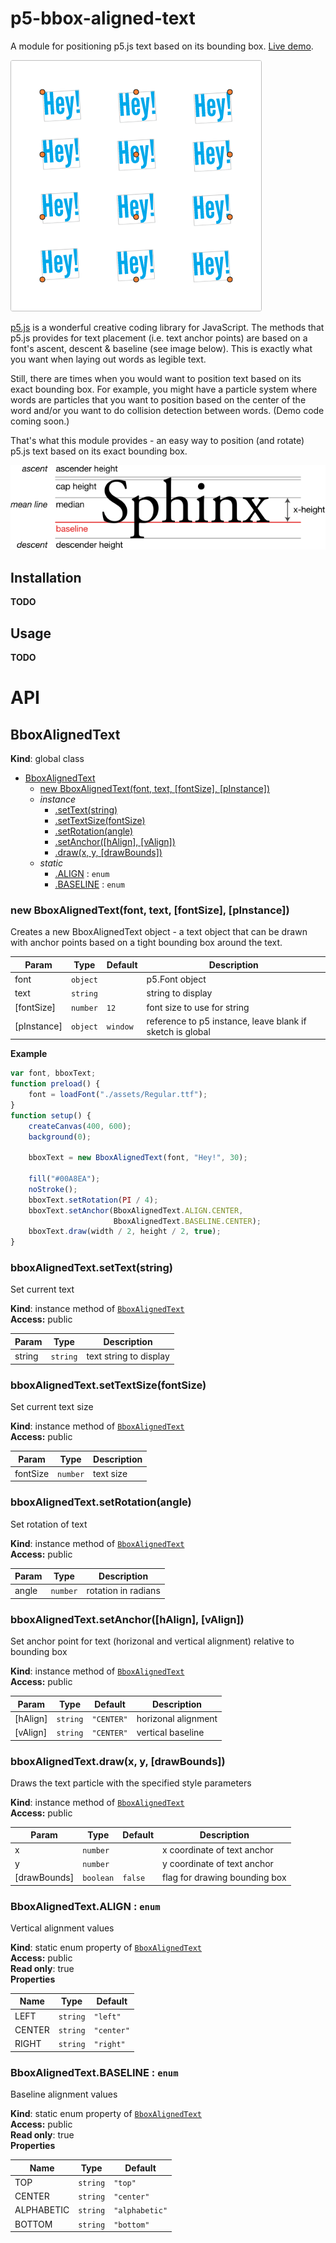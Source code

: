 p5-bbox-aligned-text
====================

A module for positioning p5.js text based on its bounding box.  [Live demo](https://www.mikewesthad.com/p5-bbox-aligned-text/examples/02-instance-p5-rotating-words/).

[![Example](readme-assets/rotate-demo.gif)](https://www.mikewesthad.com/p5-bbox-aligned-text/examples/02-instance-p5-rotating-words/)

[p5.js](http://p5js.org/) is a wonderful creative coding library for JavaScript. The methods that p5.js provides for text placement (i.e. text anchor points) are based on a font's ascent, descent & baseline (see image below). This is exactly what you want when laying out words as legible text.

Still, there are times when you would want to position text based on its exact bounding box. For example, you might have a particle system where words are particles that you want to position based on the center of the word and/or you want to do collision detection between words. (Demo code coming soon.)

That's what this module provides - an easy way to position (and rotate) p5.js text based on its exact bounding box.

[![Typography metrics](readme-assets/typographic-line-terms.png)](https://en.wikipedia.org/wiki/Typeface)

Installation
------------

**TODO**

Usage
-----

**TODO**

API
===

<a name="BboxAlignedText"></a>

## BboxAlignedText
**Kind**: global class  

* [BboxAlignedText](#BboxAlignedText)
    * [new BboxAlignedText(font, text, [fontSize], [pInstance])](#new_BboxAlignedText_new)
    * _instance_
        * [.setText(string)](#BboxAlignedText+setText)
        * [.setTextSize(fontSize)](#BboxAlignedText+setTextSize)
        * [.setRotation(angle)](#BboxAlignedText+setRotation)
        * [.setAnchor([hAlign], [vAlign])](#BboxAlignedText+setAnchor)
        * [.draw(x, y, [drawBounds])](#BboxAlignedText+draw)
    * _static_
        * [.ALIGN](#BboxAlignedText.ALIGN) : <code>enum</code>
        * [.BASELINE](#BboxAlignedText.BASELINE) : <code>enum</code>

<a name="new_BboxAlignedText_new"></a>

### new BboxAlignedText(font, text, [fontSize], [pInstance])
Creates a new BboxAlignedText object - a text object that can be drawn with
anchor points based on a tight bounding box around the text.


| Param | Type | Default | Description |
| --- | --- | --- | --- |
| font | <code>object</code> |  | p5.Font object |
| text | <code>string</code> |  | string to display |
| [fontSize] | <code>number</code> | <code>12</code> | font size to use for string |
| [pInstance] | <code>object</code> | <code>window</code> | reference to p5 instance,                                                   leave blank if sketch is                                                   global |

**Example**  
```js
var font, bboxText;
function preload() {
    font = loadFont("./assets/Regular.ttf");
}
function setup() {
    createCanvas(400, 600);
    background(0);

    bboxText = new BboxAlignedText(font, "Hey!", 30);

    fill("#00A8EA");
    noStroke();    
    bboxText.setRotation(PI / 4);
    bboxText.setAnchor(BboxAlignedText.ALIGN.CENTER,
                       BboxAlignedText.BASELINE.CENTER);
    bboxText.draw(width / 2, height / 2, true);
}
```
<a name="BboxAlignedText+setText"></a>

### bboxAlignedText.setText(string)
Set current text

**Kind**: instance method of <code>[BboxAlignedText](#BboxAlignedText)</code>  
**Access:** public  

| Param | Type | Description |
| --- | --- | --- |
| string | <code>string</code> | text string to display |

<a name="BboxAlignedText+setTextSize"></a>

### bboxAlignedText.setTextSize(fontSize)
Set current text size

**Kind**: instance method of <code>[BboxAlignedText](#BboxAlignedText)</code>  
**Access:** public  

| Param | Type | Description |
| --- | --- | --- |
| fontSize | <code>number</code> | text size |

<a name="BboxAlignedText+setRotation"></a>

### bboxAlignedText.setRotation(angle)
Set rotation of text

**Kind**: instance method of <code>[BboxAlignedText](#BboxAlignedText)</code>  
**Access:** public  

| Param | Type | Description |
| --- | --- | --- |
| angle | <code>number</code> | rotation in radians |

<a name="BboxAlignedText+setAnchor"></a>

### bboxAlignedText.setAnchor([hAlign], [vAlign])
Set anchor point for text (horizonal and vertical alignment) relative to
bounding box

**Kind**: instance method of <code>[BboxAlignedText](#BboxAlignedText)</code>  
**Access:** public  

| Param | Type | Default | Description |
| --- | --- | --- | --- |
| [hAlign] | <code>string</code> | <code>&quot;CENTER&quot;</code> | horizonal alignment |
| [vAlign] | <code>string</code> | <code>&quot;CENTER&quot;</code> | vertical baseline |

<a name="BboxAlignedText+draw"></a>

### bboxAlignedText.draw(x, y, [drawBounds])
Draws the text particle with the specified style parameters

**Kind**: instance method of <code>[BboxAlignedText](#BboxAlignedText)</code>  
**Access:** public  

| Param | Type | Default | Description |
| --- | --- | --- | --- |
| x | <code>number</code> |  | x coordinate of text anchor |
| y | <code>number</code> |  | y coordinate of text anchor |
| [drawBounds] | <code>boolean</code> | <code>false</code> | flag for drawing bounding box |

<a name="BboxAlignedText.ALIGN"></a>

### BboxAlignedText.ALIGN : <code>enum</code>
Vertical alignment values

**Kind**: static enum property of <code>[BboxAlignedText](#BboxAlignedText)</code>  
**Access:** public  
**Read only**: true  
**Properties**

| Name | Type | Default |
| --- | --- | --- |
| LEFT | <code>string</code> | <code>&quot;left&quot;</code> |
| CENTER | <code>string</code> | <code>&quot;center&quot;</code> |
| RIGHT | <code>string</code> | <code>&quot;right&quot;</code> |

<a name="BboxAlignedText.BASELINE"></a>

### BboxAlignedText.BASELINE : <code>enum</code>
Baseline alignment values

**Kind**: static enum property of <code>[BboxAlignedText](#BboxAlignedText)</code>  
**Access:** public  
**Read only**: true  
**Properties**

| Name | Type | Default |
| --- | --- | --- |
| TOP | <code>string</code> | <code>&quot;top&quot;</code> |
| CENTER | <code>string</code> | <code>&quot;center&quot;</code> |
| ALPHABETIC | <code>string</code> | <code>&quot;alphabetic&quot;</code> |
| BOTTOM | <code>string</code> | <code>&quot;bottom&quot;</code> |
